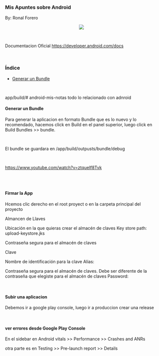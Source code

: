 
### Mis Apuntes sobre Android
By: Ronal Forero

<p align="center"><img src="https://technodeviser.com/wp-content/uploads/2018/05/android-apps-development.jpg"></p>  

 <br/>

Documentacion Oficial https://developer.android.com/docs

 <br/>

### Índice 
* [Generar un Bundle](#GenerarBundle)

 <br/>

app/build/# android-mis-notas
todo lo relacionado con adnroid

<a name="GenerarBundle"></a>
#### Generar un Bundle
Para generar la aplicacion en formato Bundle que es lo nuevo y lo recomendado, hacemos click en Build en el panel superior, luego click
en Build Bundles >> bundle.

</br>

El bundle se guardara en /app/build/outpusts/bundle/debug 

</br>

https://www.youtube.com/watch?v=ztqueIf8Tvk

</br>

</br>

#### Firmar la App
Hcemos clic derecho en el root proyect o en la carpeta principal del proyecto

Almancen de Llaves

Ubicación en la que quieras crear el almacén de claves
Key store path: upload-keystore.jks 

Contraseña segura para el almacén de claves

Clave

Nombre de identificación para la clave
Alias: 

Contraseña segura para el almacén de claves. Debe ser diferente de la contraseña que elegiste para el almacén de claves
Password: 

</br>

#### Subir una aplicacion
Debemos ir a google play console, luego ir a produccion crear una release

</br>

#### ver errores desde Google Play Console 
En el sidebar en Android vitals >> Performance >> Crashes and ANRs

otra parte es en Testing >> Pre-launch report >> Details

